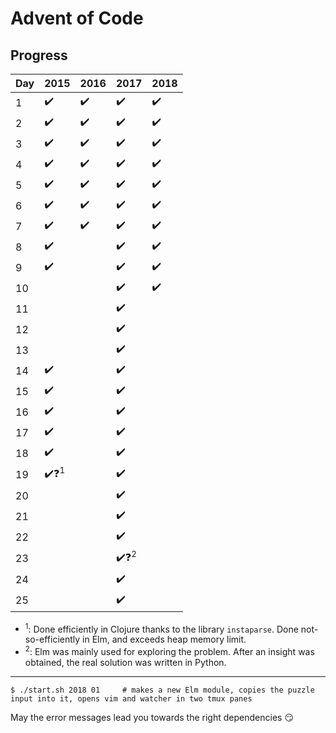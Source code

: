 
# Advent of Code

## Progress

| Day | 2015                                     | 2016               | 2017                                     | 2018               |
| --- | ---------------------------------------- | ------------------ | ---------------------------------------- | ------------------ |
| 1   | :heavy_check_mark:                       | :heavy_check_mark: | :heavy_check_mark:                       | :heavy_check_mark: |
| 2   | :heavy_check_mark:                       | :heavy_check_mark: | :heavy_check_mark:                       | :heavy_check_mark: |
| 3   | :heavy_check_mark:                       | :heavy_check_mark: | :heavy_check_mark:                       | :heavy_check_mark: |
| 4   | :heavy_check_mark:                       | :heavy_check_mark: | :heavy_check_mark:                       | :heavy_check_mark: |
| 5   | :heavy_check_mark:                       | :heavy_check_mark: | :heavy_check_mark:                       | :heavy_check_mark: |
| 6   | :heavy_check_mark:                       | :heavy_check_mark: | :heavy_check_mark:                       | :heavy_check_mark: |
| 7   | :heavy_check_mark:                       | :heavy_check_mark: | :heavy_check_mark:                       | :heavy_check_mark: |
| 8   | :heavy_check_mark:                       |                    | :heavy_check_mark:                       | :heavy_check_mark: |
| 9   | :heavy_check_mark:                       |                    | :heavy_check_mark:                       | :heavy_check_mark: |
| 10  |                                          |                    | :heavy_check_mark:                       | :heavy_check_mark: |
| 11  |                                          |                    | :heavy_check_mark:                       |                    |
| 12  |                                          |                    | :heavy_check_mark:                       |                    |
| 13  |                                          |                    | :heavy_check_mark:                       |                    |
| 14  | :heavy_check_mark:                       |                    | :heavy_check_mark:                       |                    |
| 15  | :heavy_check_mark:                       |                    | :heavy_check_mark:                       |                    |
| 16  | :heavy_check_mark:                       |                    | :heavy_check_mark:                       |                    |
| 17  | :heavy_check_mark:                       |                    | :heavy_check_mark:                       |                    |
| 18  | :heavy_check_mark:                       |                    | :heavy_check_mark:                       |                    |
| 19  | :heavy_check_mark::question:<sup>1</sup> |                    | :heavy_check_mark:                       |                    |
| 20  |                                          |                    | :heavy_check_mark:                       |                    |
| 21  |                                          |                    | :heavy_check_mark:                       |                    |
| 22  |                                          |                    | :heavy_check_mark:                       |                    |
| 23  |                                          |                    | :heavy_check_mark::question:<sup>2</sup> |                    |
| 24  |                                          |                    | :heavy_check_mark:                       |                    |
| 25  |                                          |                    | :heavy_check_mark:                       |                    |

* <sup>1</sup>: Done efficiently in Clojure thanks to the library `instaparse`. Done not-so-efficiently in Elm, and exceeds heap memory limit.
* <sup>2</sup>: Elm was mainly used for exploring the problem. After an insight was obtained, the real solution was written in Python.

--------

```
$ ./start.sh 2018 01     # makes a new Elm module, copies the puzzle input into it, opens vim and watcher in two tmux panes
```

May the error messages lead you towards the right dependencies :smirk:

